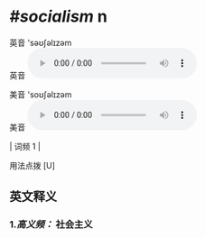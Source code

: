 # ***\#socialism*** n
英音 'səʊʃəlɪzəm  
英音
<audio src="./media/socialism-B.aac" controls="controls"></audio>

美音 'soʊʃəlɪzəm  
美音
<audio src="./media/socialism.aac" controls="controls"></audio>



| 词频 1 |  

用法点拨  [U]

英文释义
---
### 1.*高义频：* **社会主义**  


